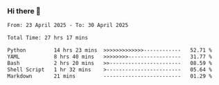 ### Hi there 👋

<!--
**ututono/ututono** is a ✨ _special_ ✨ repository because its `README.md` (this file) appears on your GitHub profile.

Here are some ideas to get you started:

- 🔭 I’m currently working on ...
- 🌱 I’m currently learning ...
- 👯 I’m looking to collaborate on ...
- 🤔 I’m looking for help with ...
- 💬 Ask me about ...
- 📫 How to reach me: ...
- 😄 Pronouns: ...
- ⚡ Fun fact: ...
-->



<!--START_SECTION:waka-->

```txt
From: 23 April 2025 - To: 30 April 2025

Total Time: 27 hrs 17 mins

Python         14 hrs 23 mins  >>>>>>>>>>>>>------------   52.71 %
YAML           8 hrs 40 mins   >>>>>>>>-----------------   31.77 %
Bash           2 hrs 20 mins   >>-----------------------   08.59 %
Shell Script   1 hr 32 mins    >------------------------   05.64 %
Markdown       21 mins         -------------------------   01.29 %
```

<!--END_SECTION:waka-->
